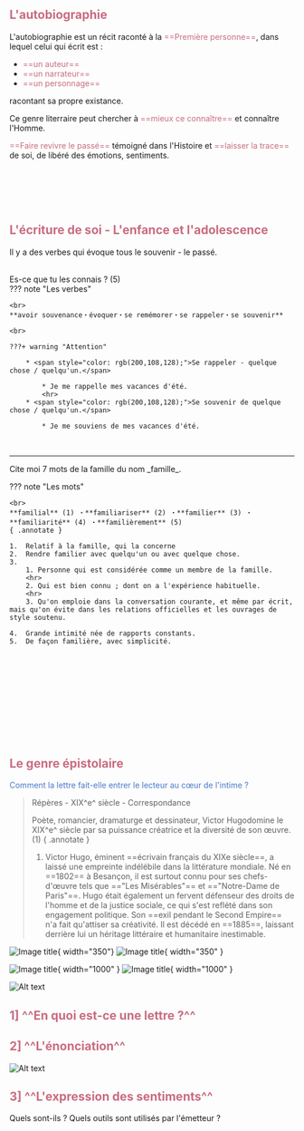 ## <span style="color: rgb(200,108,128);">L'autobiographie</span>

L'autobiographie est un récit raconté à la <span style="color: rgb(200,108,128);">==Première personne==</span>, dans lequel celui qui écrit est :

* <span style="color: rgb(200,108,128);">==un auteur==</span>
* <span style="color: rgb(200,108,128);">==un narrateur==</span>
* <span style="color: rgb(200,108,128);">==un personnage==</span>

racontant sa propre existance.

Ce genre literraire peut chercher à <span style="color: rgb(200,108,128);">==mieux ce connaître==</span> et connaître l'Homme.

<span style="color: rgb(200,108,128);"> ==Faire revivre le passé==</span> témoigné dans l'Histoire et <span style="color: rgb(200,108,128);">==laisser la trace==</span> de soi, de libéré des émotions, sentiments.

<br>
<br>
<br>
<br>

## <span style="color: rgb(200,108,128);">L'écriture de soi - L'enfance et l'adolescence</span>

Il y a des verbes qui évoque tous le souvenir - le passé. 

<br>
Es-ce que tu les connais ?  (5) 

<br>
??? note "Les verbes"

    <br>
    **avoir souvenance・évoquer・se remémorer・se rappeler・se souvenir**

    <br>

    ???+ warning "Attention"

        * <span style="color: rgb(200,108,128);">Se rappeler - quelque chose / quelqu'un.</span>
        
            * Je me rappelle mes vacances d'été.
            <hr>
        * <span style="color: rgb(200,108,128);">Se souvenir de quelque chose / quelqu'un.</span>

            * Je me souviens de mes vacances d'été.

<br>
<hr>
Cite moi 7 mots de la famille du nom _famille_. 

??? note "Les mots"

    <br>
    **familial** (1) ・**familiariser** (2) ・**familier** (3) ・**familiarité** (4) ・**familièrement** (5) 
    { .annotate }

    1.  Relatif à la famille, qui la concerne
    2.  Rendre familier avec quelqu'un ou avec quelque chose.
    3.  
        1. Personne qui est considérée comme un membre de la famille.
        <hr>
        2. Qui est bien connu ; dont on a l'expérience habituelle.
        <hr>
        3. Qu'on emploie dans la conversation courante, et même par écrit, mais qu'on évite dans les relations officielles et les ouvrages de style soutenu.
    
    4.  Grande intimité née de rapports constants.
    5.  De façon familière, avec simplicité.

<br>
<br>
<br>
<br>
<br>
<br>
<br>
<br>
<br>

## <span style="color: rgb(200,108,128);">Le genre épistolaire</span>

<span style="color: rgb(73, 120, 201);">Comment la lettre fait-elle entrer le lecteur au cœur de l'intime ?</span>

> Répères - XIX^e^ siècle - Correspondance
>
> Poète, romancier, dramaturge et dessinateur, Victor Hugodomine le XIX^e^ siècle par sa puissance créatrice et la diversité de son œuvre. (1) 
>{ .annotate }
>
>1. Victor Hugo, éminent ==écrivain français du XIXe siècle==, a laissé une empreinte indélébile dans la littérature mondiale. Né en ==1802== à Besançon, il est surtout connu pour ses chefs-d'œuvre tels que =="Les Misérables"== et =="Notre-Dame de Paris"==. Hugo était également un fervent défenseur des droits de l'homme et de la justice sociale, ce qui s'est reflété dans son engagement politique. Son ==exil pendant le Second Empire== n'a fait qu'attiser sa créativité. Il est décédé en ==1885==, laissant derrière lui un héritage littéraire et humanitaire inestimable.

![Image title](chrome_0J2m30I6Fo.png#only-light){ width="350"}
![Image title](chrome_AHvu4SqqU5.png#only-dark){ width="350" }

![Image title](chrome_kvfZwjm9IJ.png#only-light){ width="1000" }
![Image title](chrome_Ku8izbLftb.png#only-dark){ width="1000" }

![Alt text](<../Image/ligne épais.svg>)

## <span style="color: rgb(200,108,128);">1] ^^En quoi est-ce une lettre ?^^</span>
## <span style="color: rgb(200,108,128);">2] ^^L'énonciation^^</span>

![Alt text](L'enonciation_fr.svg)

## <span style="color: rgb(200,108,128);">3] ^^L'expression des sentiments^^</span>

Quels sont-ils ?
Quels outils sont utilisés par l'émetteur ?
 



